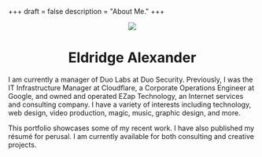 +++
draft = false
description = "About Me."
+++
<center><img src="/img/eldridge_alexander.jpg"></center>
<center><h1>Eldridge Alexander</h1></center>

I am currently a manager of Duo Labs at Duo Security. Previously, I was the IT Infrastructure Manager at Cloudflare, a Corporate Operations Engineer at Google, and owned and operated EZap Technology, an Internet services and consulting company. I have a variety of interests including technology, web design, video production, magic, music, graphic design, and more.

This portfolio showcases some of my recent work. I have also published my résumé for perusal. I am currently available for both consulting and creative projects.
